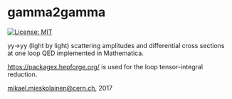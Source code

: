 # gamma2gamma

[![License: MIT](https://img.shields.io/badge/License-MIT-yellow.svg)](https://opensource.org/licenses/MIT)

yy->yy (light by light) scattering amplitudes and differential cross sections at one loop QED implemented in Mathematica.


https://packagex.hepforge.org/ is used for the loop tensor-integral reduction.

mikael.mieskolainen@cern.ch, 2017
